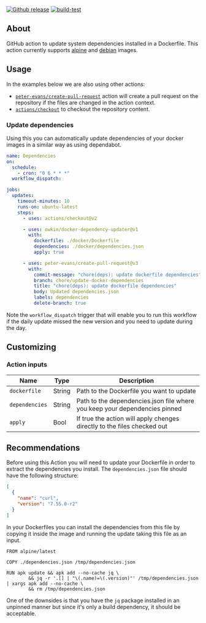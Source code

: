 [![Github release](https://img.shields.io/github/release/owkin/docker-dependency-updater.svg?style=flat-square)](https://github.com/owkin/docker-dependency-updater/releases/latest)
[![build-test](https://github.com/owkin/docker-dependency-updater/actions/workflows/test.yml/badge.svg?branch=main&style=flat-square)](https://github.com/owkin/docker-dependency-updater/actions/workflows/test.yml)

## About

GitHub action to update system dependencies installed in a Dockerfile.
This action currently supports [alpine](https://hub.docker.com/_/alpine) and [debian](https://hub.docker.com/_/debian) images.

## Usage

In the examples below we are also using other actions:
 - [`peter-evans/create-pull-request`](https://github.com/peter-evans/create-pull-request) action will create a pull request on the repository if the files are changed in the action context.
 - [`actions/checkout`](https://github.com/actions/checkout/) to checkout the repository content.

### Update dependencies

Using this you can automatically update dependencies of your docker images in a similar way as using dependabot.

```yaml
name: Dependencies
on:
  schedule:
    - cron: "0 6 * * *"
  workflow_dispatch:

jobs:
  updates:
    timeout-minutes: 10
    runs-on: ubuntu-latest
    steps:
      - uses: actions/checkout@v2

      - uses: owkin/docker-dependency-updater@v1
        with:
          dockerfile: ./docker/Dockerfile
          dependencies: ./docker/dependencies.json
          apply: true

      - uses: peter-evans/create-pull-request@v3
        with:
          commit-message: "chore(deps): update dockerfile dependencies"
          branch: chore/update-docker-dependencies
          title: "chore(deps): update dockerfile dependencies"
          body: Updated dependencies.json
          labels: dependencies
          delete-branch: true
```

Note the `workflow_dispatch` trigger that will enable you to run this workflow if the daily update missed the new version and you need to update during the day.

## Customizing

### Action inputs

| Name           | Type   | Description |
| ---            | ---    | ---         |
| `dockerfile`   | String | Path to the Dockerfile you want to update |
| `dependencies` | String | Path to the dependencies.json file where you keep your dependencies pinned |
| `apply`        | Bool   | If true the action will apply chenges directly to the files checked out |

## Recommendations

Before using this Action you will need to update your Dockerfile in order to extract the dependencies you install.
The `dependencies.json` file should have the following structure:
```json
[
  {
    "name": "curl",
    "version": "7.55.0-r2"
  }
]
```

In your Dockerfiles you can install the dependencies from this file by copying it inside the image and running the update taking this file as an input.

```docker
FROM alpine/latest

COPY ./dependencies.json /tmp/dependencies.json

RUN apk update && apk add --no-cache jq \
        && jq -r '.[] | "\(.name)=\(.version)"' /tmp/dependencies.json | xargs apk add --no-cache \
        && rm /tmp/dependencies.json
```

One of the downsides is that you have the `jq` package installed in an unpinned manner but since it's only a build dependency, it should be acceptable.


